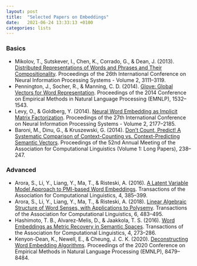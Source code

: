 ```yaml
---
layout: post
title:  "Selected Papers on Embeddings"
date:   2021-06-24 13:33:13 +0100
categories: lists
---
```



### Basics
* Mikolov, T., Sutskever, I., Chen, K., Corrado, G., & Dean, J. (2013). [Distributed Representations of Words and Phrases and Their Compositionality](http://dl.acm.org/citation.cfm?id=2999792.2999959). Proceedings of the 26th International Conference on Neural Information Processing Systems - Volume 2, 3111–3119. 
* Pennington, J., Socher, R., & Manning, C. D. (2014). [Glove: Global Vectors for Word Representation](https://www.aclweb.org/anthology/D14-1162). Proceedings of the 2014 Conference on Empirical Methods in Natural Language Processing (EMNLP), 1532–1543.
* Levy, O., & Goldberg, Y. (2014). [Neural Word Embedding as Implicit Matrix Factorization](https://dl.acm.org/doi/10.5555/2969033.2969070). Proceedings of the 27th International Conference on Neural Information Processing Systems - Volume 2, 2177–2185.
* Baroni, M., Dinu, G., & Kruszewski, G. (2014). [Don’t Count, Predict! A Systematic Comparison of Context-Counting vs. Context-Predicting Semantic Vectors](https://doi.org/10.3115/v1/P14-1023). Proceedings of the 52nd Annual Meeting of the Association for Computational Linguistics (Volume 1: Long Papers), 238–247. 


### Advanced
* Arora, S., Li, Y., Liang, Y., Ma, T., & Risteski, A. (2016). [A Latent Variable Model Approach to PMI-based Word Embeddings](https://doi.org/10.1162/tacl_a_00106). Transactions of the Association for Computational Linguistics, 4, 385–399. 
* Arora, S., Li, Y., Liang, Y., Ma, T., & Risteski, A. (2018). [Linear Algebraic Structure of Word Senses, with Applications to Polysemy](https://doi.org/10.1162/tacl_a_00034). Transactions of the Association for Computational Linguistics, 6, 483–495.
* Hashimoto, T. B., Alvarez-Melis, D., & Jaakkola, T. S. (2016). [Word Embeddings as Metric Recovery in Semantic Spaces](https://doi.org/10.1162/tacl_a_00098). Transactions of the Association for Computational Linguistics, 4, 273–286.
* Kenyon-Dean, K., Newell, E., & Cheung, J. C. K. (2020). [Deconstructing Word Embedding Algorithms](https://doi.org/10.18653/v1/2020.emnlp-main.681). Proceedings of the 2020 Conference on Empirical Methods in Natural Language Processing (EMNLP), 8479–8484. 

